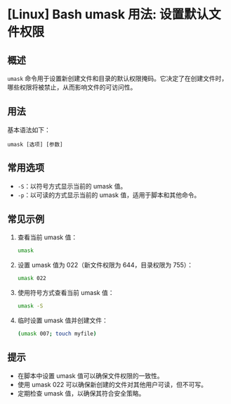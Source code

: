 # [Linux] Bash umask 用法: 设置默认文件权限

## 概述
`umask` 命令用于设置新创建文件和目录的默认权限掩码。它决定了在创建文件时，哪些权限将被禁止，从而影响文件的可访问性。

## 用法
基本语法如下：
```
umask [选项] [参数]
```

## 常用选项
- `-S`：以符号方式显示当前的 umask 值。
- `-p`：以可读的方式显示当前的 umask 值，适用于脚本和其他命令。

## 常见示例
1. 查看当前 umask 值：
   ```bash
   umask
   ```

2. 设置 umask 值为 022（新文件权限为 644，目录权限为 755）：
   ```bash
   umask 022
   ```

3. 使用符号方式查看当前 umask 值：
   ```bash
   umask -S
   ```

4. 临时设置 umask 值并创建文件：
   ```bash
   (umask 007; touch myfile)
   ```

## 提示
- 在脚本中设置 umask 值可以确保文件权限的一致性。
- 使用 umask 022 可以确保新创建的文件对其他用户可读，但不可写。
- 定期检查 umask 值，以确保其符合安全策略。